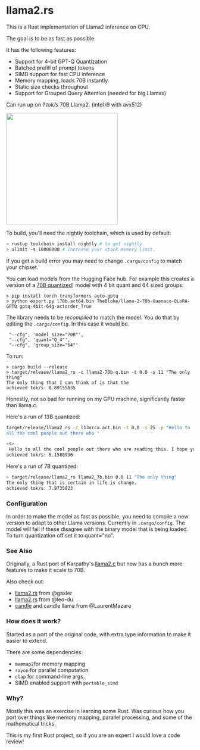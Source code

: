 # llama2.rs

This is a Rust implementation of Llama2 inference on CPU.

The goal is to be as fast as possible. 

It has the following features:

* Support for 4-bit GPT-Q Quantization
* Batched prefill of prompt tokens
* SIMD support for fast CPU inference
* Memory mapping, loads 70B instantly.
* Static size checks throughout
* Support for Grouped Query Attention (needed for big Llamas)

Can run up on *1 tok/s* 70B Llama2. (intel i9 with avx512) 

<img src="https://github.com/srush/llama2.rs/assets/35882/dac9a285-b141-409f-bb46-c81a28516cd1" width=300px>

To build, you'll need the nightly toolchain, which is used by default:

```bash
> rustup toolchain install nightly # to get nightly
> ulimit -s 10000000 # Increase your stack memory limit. 
```

If you get a build error you may need to change `.cargo/config` to match your chipset.

You can load models from the Hugging Face hub. For example this creates a version of a [70B quantized](https://huggingface.co/TheBloke/llama-2-70b-Guanaco-QLoRA-GPTQ)) model with 4 bit quant and 64 sized groups:

```
> pip install torch transformers auto-gptq
> python export.py l70b.act64.bin TheBloke/llama-2-70b-Guanaco-QLoRA-GPTQ gptq-4bit-64g-actorder_True
```

The library needs to be *recompiled* to match the model. You do that by editing the `.cargo/config`. In this case it would be. 

```
 "--cfg", 'model_size="70B"', 
 "--cfg", 'quant="Q_4"', 
 "--cfg", 'group_size="64"'
```

To run:

```
> cargo build --release
> target/release/llama2_rs -c llama2-70b-q.bin -t 0.0 -s 11 "The only thing"                                                                                                                                 
The only thing that I can think of is that the          
achieved tok/s: 0.89155835
```

Honestly, not so bad for running on my GPU machine, significantly faster than llama.c. 

Here's a run of 13B quantized:

```bash
target/release/llama2_rs -c l13orca.act.bin -t 0.0 -s 25 -p "Hello to 
all the cool people out there who "

<s>
 Hello to all the cool people out there who are reading this. I hope you are having a great day. I am here
achieved tok/s: 5.1588936
```

Here's a run of 7B quantized:

```bash
> target/release/llama2_rs llama2_7b.bin 0.0 11 "The only thing"
The only thing that is certain in life is change.
achieved tok/s: 7.9735823
```

### Configuration

In order to make the model as fast as possible, you need to compile a new version to adapt to other Llama versions. Currently in `.cargo/config`. The model will fail if these disagree with the binary model that is being loaded. To turn quantization off set it to quant="no".

### See Also

Originally, a Rust port of Karpathy's [llama2.c](https://github.com/karpathy/llama2.c) but now has a bunch more features to make it scale to 70B.

Also check out:

* [llama2.rs](https://github.com/gaxler/llama2.rs) from @gaxler 
* [llama2.rs](https://github.com/leo-du/llama2.rs) from @leo-du
* [candle](https://github.com/LaurentMazare/candle) and candle llama from @LaurentMazare

### How does it work?

Started as a port of the original code, with extra type information to make it easier to extend. 

There are some dependencies: 
* `memmap2`for memory mapping
* `rayon` for parallel computation.
* `clap` for command-line args. 
* SIMD enabled support with `portable_simd`

### Why? 

Mostly this was an exercise in learning some Rust. Was curious how you port over things like memory mapping, parallel processing, and some of the mathematical tricks. 

This is my first Rust project, so if you are an expert I would love a code review!
